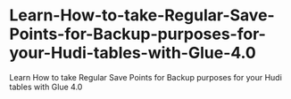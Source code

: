 # Learn-How-to-take-Regular-Save-Points-for-Backup-purposes-for-your-Hudi-tables-with-Glue-4.0
Learn How to take Regular Save Points for Backup purposes for your Hudi tables  with Glue 4.0
